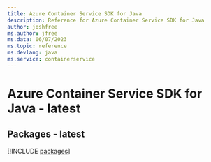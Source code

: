 ```yaml
---
title: Azure Container Service SDK for Java
description: Reference for Azure Container Service SDK for Java
author: joshfree
ms.author: jfree
ms.data: 06/07/2023
ms.topic: reference
ms.devlang: java
ms.service: containerservice
---
```

# Azure Container Service SDK for Java - latest
## Packages - latest
[!INCLUDE [packages](container-service-index.md)]